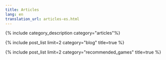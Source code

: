 ```yaml
---
title: Articles
lang: en
translation_url: articles-es.html
---
```


{% include category_description category="articles"%}

{% include post_list limit=2 category="blog" title=true %}

{% include post_list limit=2 category="recommended_games" title=true %}
